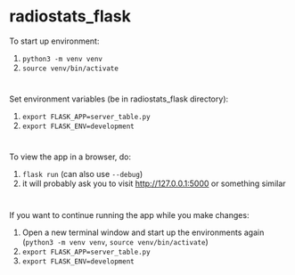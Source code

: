 # radiostats_flask
To start up environment:
1. `python3 -m venv venv`
2. `source venv/bin/activate`
#
Set environment variables (be in radiostats_flask directory):
1. `export FLASK_APP=server_table.py`
2. `export FLASK_ENV=development`
#
To view the app in a browser, do:
1. `flask run` (can also use `--debug`)
2. it will probably ask you to visit http://127.0.0.1:5000 or something similar
#
If you want to continue running the app while you make changes:
1. Open a new terminal window and start up the environments again (`python3 -m venv venv`, `source venv/bin/activate`)
2. `export FLASK_APP=server_table.py`
3. `export FLASK_ENV=development`


